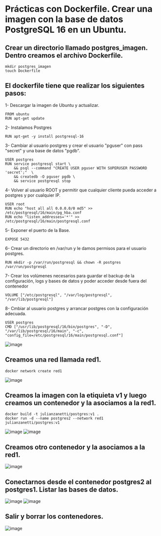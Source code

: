 # Prácticas con Dockerfile. Crear una imagen con la base de datos PostgreSQL 16 en un Ubuntu.
## Crear un directorio llamado postgres_imagen. Dentro creamos el archivo Dockerfile.
```
mkdir postgres_imagen
touch Dockerfile
```

## El dockerfile tiene que realizar los siguientes pasos:
1- Descargar la imagen de Ubuntu y actualizar.
```
FROM ubuntu
RUN apt-get update
```
2- Instalamos Postgres
```
RUN apt-get -y install postgresql-16
```
3- Cambiar al usuario postgres y crear el usuario "pguser" con pass "secret" y una base de datos "pgdb".
```
USER postgres
RUN service postgresql start \
    && psql --command "CREATE USER pguser WITH SUPERUSER PASSWORD 'secret';"  \
    && createdb -O pguser pgdb \
    && service postgresql stop
```
4- Volver al usuario ROOT y permitir que cualquier cliente pueda acceder a postgres y por cualquier IP.
```
USER root
RUN echo "host all all 0.0.0.0/0 md5" >> /etc/postgresql/16/main/pg_hba.conf
RUN echo "listen_addresses='*'" >> /etc/postgresql/16/main/postgresql.conf
```
5- Exponer el puerto de la Base.
```
EXPOSE 5432
```
6- Crear un directorio en /var/run y le damos permisos para el usuario postgres.
```
RUN mkdir -p /var/run/postgresql && chown -R postgres /var/run/postgresql
```
7- Crear los volúmenes necesarios para guardar el backup de la configuración, logs y bases de datos y poder acceder desde fuera del contenedor
```
VOLUME ["/etc/postgresql", "/var/log/postgresql", "/var/lib/postgresql"]
```
8- Cmbiar al usuario postgres y arrancar postgres con la configuración adecuada.
```
USER postgres
CMD ["/usr/lib/postgresql/16/bin/postgres", "-D", "/var/lib/postgresql/16/main", "-c", "config_file=/etc/postgresql/16/main/postgresql.conf"]
```
![image](https://github.com/julianzanetti/Docker-Udemy/assets/134458575/44b9c3f6-c0df-472a-bf79-628db35ccc83)

## Creamos una red llamada red1.
```
docker network create red1
```
![image](https://github.com/julianzanetti/Docker-Udemy/assets/134458575/659364bd-7223-496e-931d-6cef62a9e149)

## Creamos la imagen con la etiquieta v1 y luego creamos un contenedor y la asociamos a la red1.
```
docker build -t julianzanetti/postgres:v1 .
docker run -d --name postgres2 --network red1 julianzanetti/postgres:v1
```
![image](https://github.com/julianzanetti/Docker-Udemy/assets/134458575/b3e340ee-fcfd-4e3d-80a4-870c333d45f8)
![image](https://github.com/julianzanetti/Docker-Udemy/assets/134458575/5c91a9ac-9ad4-4706-b78c-5e5a6a9c9a9b)

## Creamos otro contenedor y la asociamos a la red1.
![image](https://github.com/julianzanetti/Docker-Udemy/assets/134458575/7533816e-46b6-45a6-96cd-e4a7575e3f59)

## Conectarnos desde el contenedor postgres2 al postgres1. Listar las bases de datos.
![image](https://github.com/julianzanetti/Docker-Udemy/assets/134458575/27e99236-2a21-4c70-a0ac-828e86c0c3c9)
![image](https://github.com/julianzanetti/Docker-Udemy/assets/134458575/e137e754-b6cc-4560-92d5-cc687d0f51f5)

## Salir y borrar los contenedores.
![image](https://github.com/julianzanetti/Docker-Udemy/assets/134458575/6523609e-cdf0-479f-8270-97dcda29aa05)
